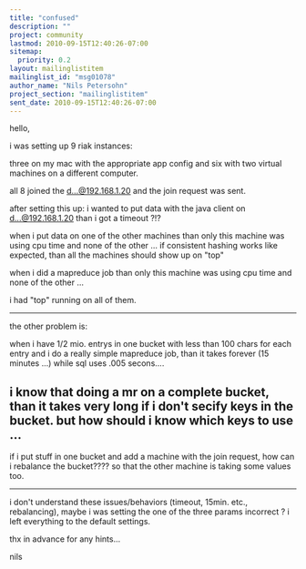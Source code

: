 ```yaml
---
title: "confused"
description: ""
project: community
lastmod: 2010-09-15T12:40:26-07:00
sitemap:
  priority: 0.2
layout: mailinglistitem
mailinglist_id: "msg01078"
author_name: "Nils Petersohn"
project_section: "mailinglistitem"
sent_date: 2010-09-15T12:40:26-07:00
---
```



hello,

i was setting up 9 riak instances:

three on my mac with the appropriate app config
and six with two virtual machines on a different computer.

all 8 joined the d...@192.168.1.20
and the join request was sent.

after setting this up:
i wanted to put data with the java client on d...@192.168.1.20 than i got a 
timeout ?!?

when i put data on one of the other machines than only this machine was using 
cpu time and none of the other ...
if consistent hashing works like expected, than all the machines should show up 
on "top"

when i did a mapreduce job than only this machine was using cpu time and none 
of the other ...

i had "top" running on all of them.

-------------------------------------------------------
the other problem is:

when i have 1/2 mio. entrys in one bucket with less than 100 chars for each 
entry
and i do a really simple mapreduce job, than it takes forever (15 minutes ...)
while sql uses .005 secons....

i know that doing a mr on a complete bucket, than it takes very long if i don't 
secify keys in the bucket. but how should i know which keys to use ...
------------------------------------------------------

if i put stuff in one bucket and add a machine with the join request, how can i 
rebalance the bucket???? so that the other machine is taking some values too.

------------------------------------------------------

i don't understand these issues/behaviors (timeout, 15min. etc., rebalancing), 
maybe i was setting the one of the three params incorrect ? i left everything 
to the default settings.

thx in advance for any hints...

nils
